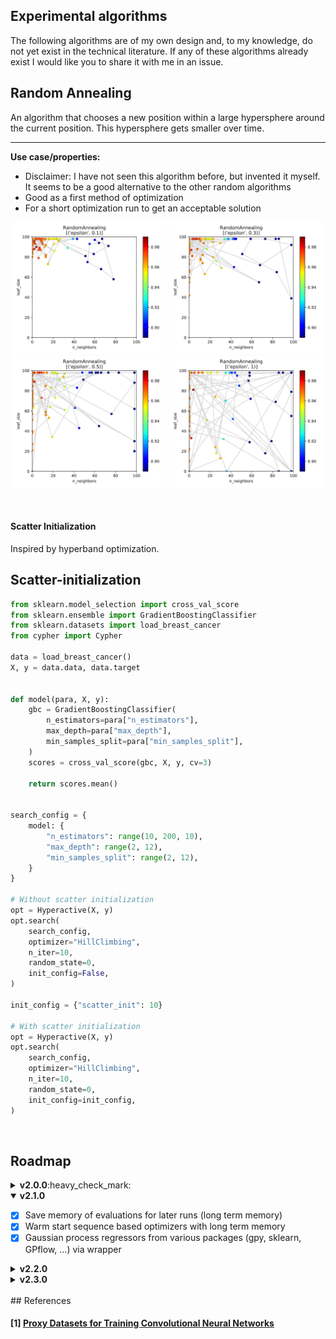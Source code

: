 
## Experimental algorithms

The following algorithms are of my own design and, to my knowledge, do not yet exist in the technical literature.
If any of these algorithms already exist I would like you to share it with me in an issue.

## Random Annealing

An algorithm that chooses a new position within a large hypersphere around the current position. This hypersphere gets smaller over time.

---

**Use case/properties:**
- Disclaimer: I have not seen this algorithm before, but invented it myself. It seems to be a good alternative to the other random algorithms
- Good as a first method of optimization
- For a short optimization run to get an acceptable solution

<p align="center">
<img src="./plots/search_paths/RandomAnnealing [('epsilon', 0.1)].svg" width= 49%/>
<img src="./plots/search_paths/RandomAnnealing [('epsilon', 0.3)].svg" width= 49%/>
<img src="./plots/search_paths/RandomAnnealing [('epsilon', 0.5)].svg" width= 49%/>
<img src="./plots/search_paths/RandomAnnealing [('epsilon', 1)].svg" width= 49%/>
</p>

<br>

#### Scatter Initialization

Inspired by hyperband optimization.

## Scatter-initialization

```python
from sklearn.model_selection import cross_val_score
from sklearn.ensemble import GradientBoostingClassifier
from sklearn.datasets import load_breast_cancer
from cypher import Cypher

data = load_breast_cancer()
X, y = data.data, data.target


def model(para, X, y):
    gbc = GradientBoostingClassifier(
        n_estimators=para["n_estimators"],
        max_depth=para["max_depth"],
        min_samples_split=para["min_samples_split"],
    )
    scores = cross_val_score(gbc, X, y, cv=3)

    return scores.mean()


search_config = {
    model: {
        "n_estimators": range(10, 200, 10),
        "max_depth": range(2, 12),
        "min_samples_split": range(2, 12),
    }
}

# Without scatter initialization
opt = Hyperactive(X, y)
opt.search(
    search_config,
    optimizer="HillClimbing",
    n_iter=10,
    random_state=0,
    init_config=False,
)

init_config = {"scatter_init": 10}

# With scatter initialization
opt = Hyperactive(X, y)
opt.search(
    search_config,
    optimizer="HillClimbing",
    n_iter=10,
    random_state=0,
    init_config=init_config,
)
```


<br>

## Roadmap

<details>
<summary><b>v2.0.0</b>:heavy_check_mark:</summary>

  - [x] Change API
  - [x] Ray integration
</details>

<details open>
<summary><b>v2.1.0</b></summary>

  - [x] Save memory of evaluations for later runs (long term memory)
  - [x] Warm start sequence based optimizers with long term memory
  - [x] Gaussian process regressors from various packages (gpy, sklearn, GPflow, ...) via wrapper
</details>

<details>
<summary><b>v2.2.0</b></summary>

  - [ ] Tree-structured Parzen Estimator
  - [ ] Spiral optimization
  - [ ] Downhill-Simplex-Method
</details>

<details>
<summary><b>v2.3.0</b></summary>

  - [ ] Helper-classes for model pruning
  - [ ] Helper-classes for dataset approximation
</details>

<br>
## References

#### [1] [Proxy Datasets for Training Convolutional Neural Networks](https://arxiv.org/pdf/1906.04887v1.pdf)

<br>
